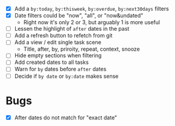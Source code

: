 * [x] Add a `by:today`, `by:thisweek`, `by:overdue`, `by:next30days` filters
* [x] Date filters could be "now", "all", or "now&undated"
  - Right now it's only 2 or 3, but arguably 1 is more useful
* [ ] Lessen the highlight of `after` dates in the past
* [ ] Add a refresh button to refetch from git
* [ ] Add a view / edit single task scene
  - Title, after, by, priroity, repeat, context, snooze
* [ ] Hide empty sections when filtering
* [ ] Add created dates to all tasks
* [ ] Warn for `by` dates before `after` dates
* [ ] Decide if `by date` or `by:date` makes sense

# Bugs

* [x] After dates do not match for "exact date"
